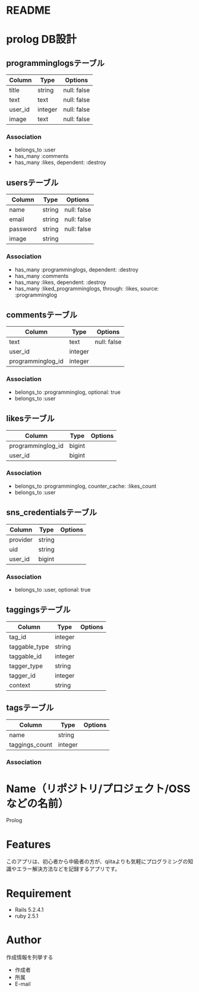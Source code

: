 # README

# prolog DB設計

## programminglogsテーブル
|Column|Type|Options|
|------|----|-------|
|title|string|null: false|
|text|text|null: false|
|user_id|integer|null: false|
|image|text|null: false|
### Association
- belongs_to :user
- has_many :comments
- has_many :likes, dependent: :destroy

## usersテーブル
|Column|Type|Options|
|------|----|-------|
|name|string|null: false|
|email|string|null: false|
|password|string|null: false|
|image|string|
### Association
- has_many :programminglogs, dependent: :destroy
- has_many :comments
- has_many :likes, dependent: :destroy
- has_many :liked_programminglogs, through: :likes, source: :programminglog

## commentsテーブル
|Column|Type|Options|
|------|----|-------|
|text|text|null: false|
|user_id|integer|
|programminglog_id|integer|
### Association
- belongs_to :programminglog, optional: true
- belongs_to :user  

## likesテーブル
|Column|Type|Options|
|------|----|-------|
|programminglog_id|bigint|
|user_id|bigint|
### Association
- belongs_to :programminglog, counter_cache: :likes_count
- belongs_to :user

## sns_credentialsテーブル
|Column|Type|Options|
|------|----|-------|
|provider|string|
|uid|string|
|user_id|bigint|
### Association
- belongs_to :user, optional: true

## taggingsテーブル
|Column|Type|Options|
|------|----|-------|
|tag_id|integer|
|taggable_type|string|
|taggable_id|integer|
|tagger_type|string|
|tagger_id|integer|
|context|string|

## tagsテーブル
|Column|Type|Options|
|------|----|-------|
|name|string|
|taggings_count|integer|
### Association


# Name（リポジトリ/プロジェクト/OSSなどの名前）
 
Prolog
 
# Features
 
このアプリは、初心者から中級者の方が、qiitaよりも気軽にプログラミングの知識やエラー解決方法などを記録するアプリです。
 
# Requirement
 
* Rails 5.2.4.1
* ruby 2.5.1
 
# Author
 
作成情報を列挙する
 
* 作成者
* 所属
* E-mail
 
